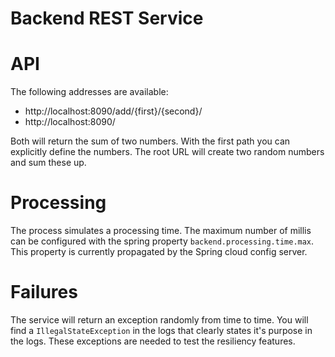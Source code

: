 # Backend REST Service

# API

The following addresses are available:
- http://localhost:8090/add/{first}/{second}/
- http://localhost:8090/

Both will return the sum of two numbers. With the first path you can explicitly define the numbers.
The root URL will create two random numbers and sum these up.

# Processing

The process simulates a processing time. The maximum number of millis can be configured with the spring property `backend.processing.time.max`. This property is currently propagated by the Spring cloud config server. 

# Failures

The service will return an exception randomly from time to time. You will find a `IllegalStateException` in the logs that clearly states it's purpose in the logs. These exceptions are needed to test the resiliency features.